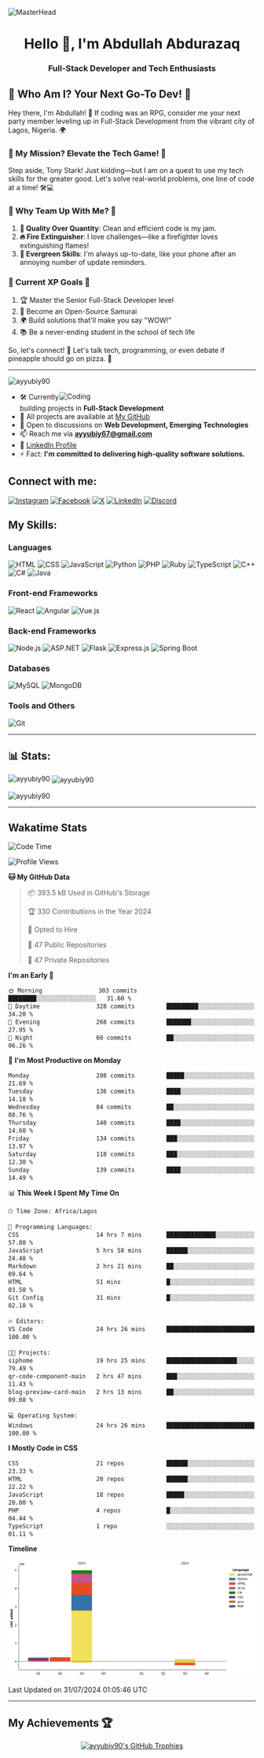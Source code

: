 ![MasterHead](https://qrangers.com/wp-content/uploads/2021/09/Banner-Introduction-to-3D-Animation.png)

<h1 align="center">Hello 👋, I'm Abdullah Abdurazaq</h1>
<h3 align="center">Full-Stack Developer and Tech Enthusiasts </h3>

## 🚀 Who Am I? Your Next Go-To Dev! 🚀

Hey there, I'm Abdullah! 🌟 If coding was an RPG, consider me your next party member leveling up in Full-Stack Development from the vibrant city of Lagos, Nigeria. 🌍

### 🎯 My Mission? Elevate the Tech Game! 🎯

Step aside, Tony Stark! Just kidding—but I am on a quest to use my tech skills for the greater good. Let's solve real-world problems, one line of code at a time! 🛠️💻

### 🌈 Why Team Up With Me? 🌈

1. **💎 Quality Over Quantity**: Clean and efficient code is my jam.
2. **🔥 Fire Extinguisher**: I love challenges—like a firefighter loves extinguishing flames!
3. **🌱 Evergreen Skills**: I'm always up-to-date, like your phone after an annoying number of update reminders.

### 🎯 Current XP Goals 🎯

1. 🏆 Master the Senior Full-Stack Developer level
2. 🤝 Become an Open-Source Samurai
3. 🌍 Build solutions that'll make you say "WOW!"
4. 📚 Be a never-ending student in the school of tech life

So, let's connect! 🎉 Let's talk tech, programming, or even debate if pineapple should go on pizza. 🍕

<hr>

<p align="left"> <img src="https://komarev.com/ghpvc/?username=ayyubiy90&label=Profile%20Views&color=0e75b6&style=flat" alt="ayyubiy90" /> </p>

<img align="right" alt="Coding" width="400" src="https://user-images.githubusercontent.com/95049390/224245344-ef03dab5-68a6-48eb-9753-9b13702d2aeb.gif">

- 🛠️ Currently building projects in **Full-Stack Development**
- 📖 All projects are available at [My GitHub](https://github.com/Ayyubiy90)
- 💬 Open to discussions on **Web Development, Emerging Technologies**
- 📫 Reach me via **ayyubiy67@gmail.com**
- 📄 [LinkedIn Profile](www.linkedin.com/in/abdullah-abdurazaq-2940b7260)
- ⚡ Fact: **I'm committed to delivering high-quality software solutions.**

## Connect with me:
[![Instagram](https://img.shields.io/badge/Instagram-E4405F?style=for-the-badge&logo=instagram&logoColor=white)](https://instagram.com/ayyubiy_10)
[![Facebook](https://img.shields.io/badge/Facebook-1877F2?style=for-the-badge&logo=facebook&logoColor=white)](https://www.facebook.com/Ayyubiy90)
[![X](https://img.shields.io/badge/X-000000?style=for-the-badge&logo=x&logoColor=white)](https://twitter.com/ayyubiy10)
[![LinkedIn](https://img.shields.io/badge/LinkedIn-0077B5?style=for-the-badge&logo=linkedin&logoColor=white)](https://www.linkedin.com/in/abdullah-abdurazaq-2940b7260)
[![Discord](https://img.shields.io/badge/Discord-7289DA?style=for-the-badge&logo=discord&logoColor=white)](https://discord.com/users/ayyubiy_123)

## My Skills:

### Languages
![HTML](https://img.shields.io/badge/HTML-239120?style=for-the-badge&logo=html5&logoColor=white)
![CSS](https://img.shields.io/badge/CSS-239120?&style=for-the-badge&logo=css3&logoColor=white)
![JavaScript](https://img.shields.io/badge/JavaScript-323330?style=for-the-badge&logo=javascript&logoColor=F7DF1E)
![Python](https://img.shields.io/badge/Python-3776AB?style=for-the-badge&logo=python&logoColor=white)
![PHP](https://img.shields.io/badge/PHP-777BB4?style=for-the-badge&logo=php&logoColor=white)
![Ruby](https://img.shields.io/badge/Ruby-CC342D?style=for-the-badge&logo=ruby&logoColor=white)
![TypeScript](https://img.shields.io/badge/TypeScript-007ACC?style=for-the-badge&logo=typescript&logoColor=white)
![C++](https://img.shields.io/badge/C++-00599C?style=for-the-badge&logo=c%2B%2B&logoColor=white)
![C#](https://img.shields.io/badge/C%23-239120?style=for-the-badge&logo=c-sharp&logoColor=white)
![Java](https://img.shields.io/badge/Java-ED8B00?style=for-the-badge&logo=java&logoColor=white)

### Front-end Frameworks
![React](https://img.shields.io/badge/React-20232A?style=for-the-badge&logo=react&logoColor=61DAFB)
![Angular](https://img.shields.io/badge/Angular-DD0031?style=for-the-badge&logo=angular&logoColor=white)
![Vue.js](https://img.shields.io/badge/Vue.js-35495E?style=for-the-badge&logo=vuedotjs&logoColor=4FC08D)

### Back-end Frameworks
![Node.js](https://img.shields.io/badge/Node.js-43853D?style=for-the-badge&logo=node-dot-js&logoColor=white)
![ASP.NET](https://img.shields.io/badge/ASP.NET-512BD4?style=for-the-badge&logo=dotnet&logoColor=white)
![Flask](https://img.shields.io/badge/Flask-000000?style=for-the-badge&logo=flask&logoColor=white)
![Express.js](https://img.shields.io/badge/Express.js-000000?style=for-the-badge&logo=express&logoColor=white)
![Spring Boot](https://img.shields.io/badge/Spring_Boot-6DB33F?style=for-the-badge&logo=spring-boot&logoColor=white)

### Databases
![MySQL](https://img.shields.io/badge/MySQL-00000F?style=for-the-badge&logo=mysql&logoColor=white)
![MongoDB](https://img.shields.io/badge/MongoDB-4EA94B?style=for-the-badge&logo=mongodb&logoColor=white)

### Tools and Others
![Git](https://img.shields.io/badge/Git-F05032?style=for-the-badge&logo=git&logoColor=white)

<hr>

## 📊 Stats:

<p><img align="left" src="https://github-readme-stats.vercel.app/api/top-langs?username=ayyubiy90&show_icons=true&locale=en&layout=compact" alt="ayyubiy90" /></p>

<p>&nbsp;<img align="center" src="https://github-readme-stats.vercel.app/api?username=ayyubiy90&show_icons=true&locale=en" alt="ayyubiy90" /></p>

<p><img align="center" src="https://github-readme-streak-stats.herokuapp.com/?user=ayyubiy90&" alt="ayyubiy90" /></p>

<hr>

## Wakatime Stats

<!--START_SECTION:waka-->
![Code Time](http://img.shields.io/badge/Code%20Time-98%20hrs%2010%20mins-blue)

![Profile Views](http://img.shields.io/badge/Profile%20Views-9-blue)

**🐱 My GitHub Data** 

> 📦 393.5 kB Used in GitHub's Storage 
 > 
> 🏆 330 Contributions in the Year 2024
 > 
> 💼 Opted to Hire
 > 
> 📜 47 Public Repositories 
 > 
> 🔑 47 Private Repositories 
 > 
**I'm an Early 🐤** 

```text
🌞 Morning                303 commits         ████████░░░░░░░░░░░░░░░░░   31.60 % 
🌆 Daytime                328 commits         █████████░░░░░░░░░░░░░░░░   34.20 % 
🌃 Evening                268 commits         ███████░░░░░░░░░░░░░░░░░░   27.95 % 
🌙 Night                  60 commits          ██░░░░░░░░░░░░░░░░░░░░░░░   06.26 % 
```
📅 **I'm Most Productive on Monday** 

```text
Monday                   208 commits         █████░░░░░░░░░░░░░░░░░░░░   21.69 % 
Tuesday                  136 commits         ████░░░░░░░░░░░░░░░░░░░░░   14.18 % 
Wednesday                84 commits          ██░░░░░░░░░░░░░░░░░░░░░░░   08.76 % 
Thursday                 140 commits         ████░░░░░░░░░░░░░░░░░░░░░   14.60 % 
Friday                   134 commits         ███░░░░░░░░░░░░░░░░░░░░░░   13.97 % 
Saturday                 118 commits         ███░░░░░░░░░░░░░░░░░░░░░░   12.30 % 
Sunday                   139 commits         ████░░░░░░░░░░░░░░░░░░░░░   14.49 % 
```


📊 **This Week I Spent My Time On** 

```text
🕑︎ Time Zone: Africa/Lagos

💬 Programming Languages: 
CSS                      14 hrs 7 mins       ██████████████░░░░░░░░░░░   57.80 % 
JavaScript               5 hrs 58 mins       ██████░░░░░░░░░░░░░░░░░░░   24.48 % 
Markdown                 2 hrs 21 mins       ██░░░░░░░░░░░░░░░░░░░░░░░   09.64 % 
HTML                     51 mins             █░░░░░░░░░░░░░░░░░░░░░░░░   03.50 % 
Git Config               31 mins             █░░░░░░░░░░░░░░░░░░░░░░░░   02.18 % 

🔥 Editors: 
VS Code                  24 hrs 26 mins      █████████████████████████   100.00 % 

🐱‍💻 Projects: 
siphome                  19 hrs 25 mins      ████████████████████░░░░░   79.49 % 
qr-code-component-main   2 hrs 47 mins       ███░░░░░░░░░░░░░░░░░░░░░░   11.43 % 
blog-preview-card-main   2 hrs 13 mins       ██░░░░░░░░░░░░░░░░░░░░░░░   09.08 % 

💻 Operating System: 
Windows                  24 hrs 26 mins      █████████████████████████   100.00 % 
```

**I Mostly Code in CSS** 

```text
CSS                      21 repos            ██████░░░░░░░░░░░░░░░░░░░   23.33 % 
HTML                     20 repos            ██████░░░░░░░░░░░░░░░░░░░   22.22 % 
JavaScript               18 repos            █████░░░░░░░░░░░░░░░░░░░░   20.00 % 
PHP                      4 repos             █░░░░░░░░░░░░░░░░░░░░░░░░   04.44 % 
TypeScript               1 repo              ░░░░░░░░░░░░░░░░░░░░░░░░░   01.11 % 
```



**Timeline**

![Lines of Code chart](https://raw.githubusercontent.com/Ayyubiy90/Ayyubiy90/main/assets/bar_graph.png)


 Last Updated on 31/07/2024 01:05:46 UTC
<!--END_SECTION:waka-->


<hr>

## My Achievements 🏆

<div align="center">
  <a href="https://github.com/ryo-ma/github-profile-trophy">
    <img src="https://github-profile-trophy.vercel.app/?username=ayyubiy90&theme=nord&column=7&margin-w=15&margin-h=15" alt="ayyubiy90's GitHub Trophies" />
  </a>
</div> 
